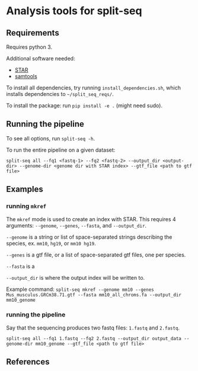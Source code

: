 # Analysis tools for split-seq

## Requirements

Requires python 3.

Additional software needed:

- [STAR](https://github.com/alexdobin/STAR)
- [samtools](https://github.com/samtools/samtools)

To install all dependencies, try running `install_dependencies.sh`, which installs dependencies to `~/split_seq_reqs/`.

To install the package: run `pip install -e .` (might need sudo).

## Running the pipeline

To see all options, run `split-seq -h`.

To run the entire pipeline on a given dataset:

`split-seq all --fq1 <fastq-1> --fq2 <fastq-2> --output_dir <output-dir> --genome-dir <genome dir with STAR index> --gtf_file <path to gtf file>`

## Examples

### running `mkref`

The `mkref` mode is used to create an index with STAR. This requires 4 arguments: `--genome`, `--genes`, `--fasta`, and `--output_dir`.

`--genome` is a string or list of space-separated strings describing the species, ex. `mm10`, `hg19`, or `mm10 hg19`.

`--genes` is a gtf file, or a list of space-separated gtf files, one per species.

`--fasta` is a

`--output_dir` is where the output index will be written to.

Example command: `split-seq mkref --genome mm10 --genes Mus_musculus.GRCm38.71.gtf --fasta mm10_all_chroms.fa --output_dir mm10_genome`

### running the pipeline

Say that the sequencing produces two fastq files: `1.fastq` and `2.fastq`. 

`split-seq all --fq1 1.fastq --fq2 2.fastq --output_dir output_data --genome-dir mm10_genome --gtf_file <path to gtf file>`

## References
